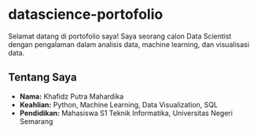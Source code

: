 # datascience-portofolio
Selamat datang di portofolio saya! Saya seorang calon Data Scientist dengan pengalaman dalam analisis data, machine learning, dan visualisasi data.

## Tentang Saya  
- **Nama:** Khafidz Putra Mahardika
- **Keahlian:** Python, Machine Learning, Data Visualization, SQL  
- **Pendidikan:** Mahasiswa S1 Teknik Informatika, Universitas Negeri Semarang 
